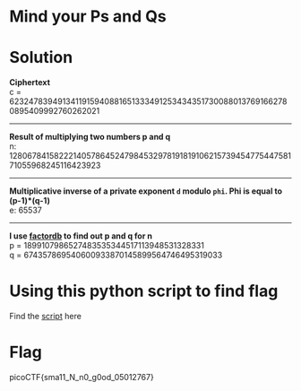 # Mind your Ps and Qs

# Solution
**Ciphertext**<br>
c = 62324783949134119159408816513334912534343517300880137691662780895409992760262021 <br><hr>
**Result of multiplying two numbers p and q** <br>
n: 1280678415822214057864524798453297819181910621573945477544758171055968245116423923 <br><hr>
**Multiplicative inverse of a private exponent `d` modulo `phi`. Phi is equal to (p-1)*(q-1)** <br>
e: 65537 <br><hr>

**I use [factordb](http://factordb.com/) to find out p and q for n** <br>
p = 1899107986527483535344517113948531328331 <br>
q = 674357869540600933870145899564746495319033 <br>

# Using this python script to find flag
Find the [script](https://github.com/xiaoyangishere/PicoCTF-Challenge/blob/main/Cryptography/Mind%20your%20Ps%20and%20Qs/Script.py) here

# Flag
picoCTF{sma11_N_n0_g0od_05012767}
